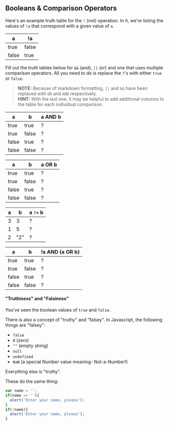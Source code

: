 ## Booleans & Comparison Operators

Here's an example truth table for the `!` (not) operation. In it, we're listing the values of `!a` that correspond with a given value of `a`.

|a|!a|
|---|---|
|true|false|
|false|true|

Fill out the truth tables below for `&&` (and), `||` (or) and one that uses multiple comparison operators. All you need to do is replace the `?`'s with either `true` or `false`.
> **NOTE:** Because of markdown formatting, `||` and `&&` have been replaced with `OR` and `AND` respectively.  
> **HINT:** With the last one, it may be helpful to add additional columns to the table for each individual comparison.  

| a | b | a AND b |
| --- | --- | --- |
| true | true | ? |
| true | false | ? |
| false | true | ? |
| false | false | ? |

|a|b|a OR b|
|---|---|---|
|true|true|?|
|true|false|?|
|false|true|?|
|false|false|?|

|a|b|a `!=` b|
|---|---|---|
|3|3|?|
|1|5|?|
|2|"2"|?|

|a|b|!a AND (a OR b)|
|---|---|---|
|true|true|?|
|true|false|?|
|false|true|?|
|false|false|?|

#### "Truthiness" and "Falsiness"

You've seen the boolean values of `true` and `false`.

There is also a concept of "truthy" and "falsey". In Javascript, the following things are "falsey":

- `false`
- `0` (zero)
- `""` (empty string)
- `null`
- `undefined`
- `NaN` (a special Number value meaning- Not-a-Number!)

Everything else is "truthy".

These do the same thing:

```js
var name = '';
if(name == ''){
  alert('Enter your name, please');
}
if(!name){
  alert('Enter your name, please');
}
```